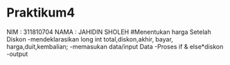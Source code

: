 # Praktikum4
NIM : 311810704
NAMA : JAHIDIN SHOLEH
	#Menentukan harga Setelah Diskon
	-mendeklarasikan long int total,diskon,akhir, bayar, harga,duit,kembalian;
	-memasukan data/input Data 
	-Proses if & else*diskon
	-output 